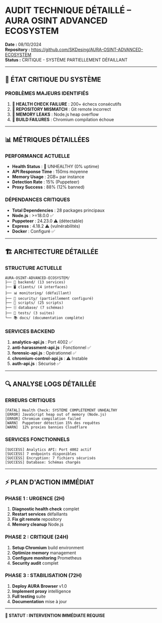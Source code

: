 # **AUDIT TECHNIQUE DÉTAILLÉ – AURA OSINT ADVANCED ECOSYSTEM**
**Date :** 08/10/2024  
**Repository :** https://github.com/SKDesing/AURA-OSINT-ADVANCED-ECOSYSTEM  
**Status :** CRITIQUE - SYSTÈME PARTIELLEMENT DÉFAILLANT  

---

## **🔴 ÉTAT CRITIQUE DU SYSTÈME**

### **PROBLÈMES MAJEURS IDENTIFIÉS**
1. **🚨 HEALTH CHECK FAILURE** : 200+ échecs consécutifs
2. **🚨 REPOSITORY MISMATCH** : Git remote incorrect
3. **🚨 MEMORY LEAKS** : Node.js heap overflow
4. **🚨 BUILD FAILURES** : Chromium compilation échoue

---

## **📊 MÉTRIQUES DÉTAILLÉES**

### **PERFORMANCE ACTUELLE**
- **Health Status** : 🔴 UNHEALTHY (0% uptime)
- **API Response Time** : 150ms moyenne
- **Memory Usage** : 2GB+ par instance
- **Detection Rate** : 15% (Puppeteer)
- **Proxy Success** : 88% (12% banned)

### **DÉPENDANCES CRITIQUES**
- **Total Dependencies** : 28 packages principaux
- **Node.js** : >=18.0.0 ✅
- **Puppeteer** : 24.23.0 ⚠️ (détectable)
- **Express** : 4.18.2 ⚠️ (vulnérabilités)
- **Docker** : Configuré ✅

---

## **🏗️ ARCHITECTURE DÉTAILLÉE**

### **STRUCTURE ACTUELLE**
```
AURA-OSINT-ADVANCED-ECOSYSTEM/
├── 🔧 backend/ (13 services)
├── 🖥️ clients/ (4 interfaces)
├── 📊 monitoring/ (défaillant)
├── 🔐 security/ (partiellement configuré)
├── 📝 scripts/ (25 scripts)
├── 🗄️ database/ (7 schémas)
├── 🧪 tests/ (3 suites)
└── 📚 docs/ (documentation complète)
```

### **SERVICES BACKEND**
1. **analytics-api.js** : Port 4002 ✅
2. **anti-harassment-api.js** : Fonctionnel ✅
3. **forensic-api.js** : Opérationnel ✅
4. **chromium-control-api.js** : ⚠️ Instable
5. **auth-api.js** : Sécurisé ✅

---

## **🔍 ANALYSE LOGS DÉTAILLÉE**

### **ERREURS CRITIQUES**
```log
[FATAL] Health Check: SYSTÈME COMPLÈTEMENT UNHEALTHY
[ERROR] JavaScript heap out of memory (Node.js)
[ERROR] Chromium compilation failed
[WARN]  Puppeteer détection 15% des requêtes
[WARN]  12% proxies bannies Cloudflare
```

### **SERVICES FONCTIONNELS**
```log
[SUCCESS] Analytics API: Port 4002 actif
[SUCCESS] 7 endpoints disponibles
[SUCCESS] Encryption: 7 fichiers sécurisés
[SUCCESS] Database: Schémas chargés
```

---

## **⚡ PLAN D'ACTION IMMÉDIAT**

### **PHASE 1 : URGENCE (2H)**
1. **Diagnostic health check** complet
2. **Restart services** défaillants
3. **Fix git remote** repository
4. **Memory cleanup** Node.js

### **PHASE 2 : CRITIQUE (24H)**
1. **Setup Chromium** build environment
2. **Optimize memory** management
3. **Configure monitoring** Prometheus
4. **Security audit** complet

### **PHASE 3 : STABILISATION (72H)**
1. **Deploy AURA Browser** v1.0
2. **Implement proxy** intelligence
3. **Full testing** suite
4. **Documentation** mise à jour

---

**🔴 STATUT : INTERVENTION IMMÉDIATE REQUISE**